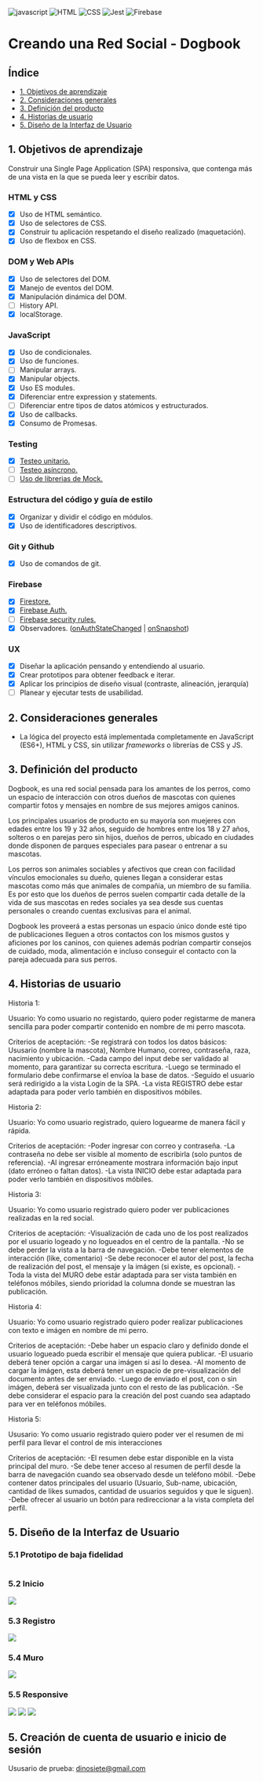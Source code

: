 ![javascript](https://img.icons8.com/color/48/000000/javascript.png) ![HTML](https://img.icons8.com/color/48/000000/html-5--v1.png) ![CSS](https://img.icons8.com/color/48/000000/css3.png) ![Jest](https://live.staticflickr.com/65535/51227349411_3796436610_s.jpg) ![Firebase](https://img.icons8.com/color/48/000000/firebase.png)
# Creando una Red Social - Dogbook

## Índice

* [1. Objetivos de aprendizaje](#1-objetivos-de-aprendizaje)
* [2. Consideraciones generales](#2-consideraciones-generales)
* [3. Definición del producto](#3-definición-del-producto)
* [4. Historias de usuario](#4-historias-de-usuario)
* [5. Diseño de la Interfaz de Usuario](#5-diseño-de-la-interfaz-de-usuario)


## 1. Objetivos de aprendizaje

Construir una Single Page Application (SPA) responsiva, que contenga más de una vista en la que se pueda leer y escribir datos.

### HTML y CSS

* [x] Uso de HTML semántico.
* [x] Uso de selectores de CSS.
* [x] Construir tu aplicación respetando el diseño realizado (maquetación).
* [x] Uso de flexbox en CSS.

### DOM y Web APIs

* [x] Uso de selectores del DOM.
* [x] Manejo de eventos del DOM.
* [x] Manipulación dinámica del DOM.
* [ ] History API.
* [x] localStorage.

### JavaScript

* [x] Uso de condicionales.
* [x] Uso de funciones.
* [ ] Manipular arrays.
* [x] Manipular objects.
* [x] Uso ES modules.
* [x] Diferenciar entre expression y statements.
* [ ] Diferenciar entre tipos de datos atómicos y estructurados.
* [x] Uso de callbacks.
* [x] Consumo de Promesas.

### Testing

* [x] [Testeo unitario.](https://jestjs.io/docs/es-ES/getting-started)
* [ ] [Testeo asíncrono.](https://jestjs.io/docs/es-ES/asynchronous)
* [ ] [Uso de librerias de Mock.](https://jestjs.io/docs/es-ES/manual-mocks)

### Estructura del código y guía de estilo

* [x] Organizar y dividir el código en módulos.
* [x] Uso de identificadores descriptivos.

### Git y Github

* [x] Uso de comandos de git.

### Firebase

* [x] [Firestore.](https://firebase.google.com/docs/firestore)
* [x] [Firebase Auth.](https://firebase.google.com/docs/auth/web/start)
* [ ] [Firebase security rules.](https://firebase.google.com/docs/rules)
* [x] Observadores. ([onAuthStateChanged](https://firebase.google.com/docs/auth/web/manage-users?hl=es#get_the_currently_signed-in_user)
 | [onSnapshot](https://firebase.google.com/docs/firestore/query-data/listen#listen_to_multiple_documents_in_a_collection))

### UX

* [x] Diseñar la aplicación pensando y entendiendo al usuario.
* [x] Crear prototipos para obtener feedback e iterar.
* [x] Aplicar los principios de diseño visual (contraste, alineación, jerarquía)
* [ ] Planear y ejecutar tests de usabilidad.

## 2. Consideraciones generales

* La lógica del proyecto está implementada completamente en JavaScript
  (ES6+), HTML y CSS, sin utilizar _frameworks_ o librerías de CSS y JS.

## 3. Definición del producto

Dogbook, es una red social pensada para los amantes de los perros, como un espacio de interacción con otros dueños de mascotas con quienes compartir fotos y mensajes en nombre de sus mejores amigos caninos.

Los principales usuarios de producto en su mayoría son muejeres con edades entre los 19 y 32 años, seguido de hombres entre los 18 y 27 años, solteros o en parejas pero sin hijos, dueños de perros, ubicado en ciudades donde disponen de parques especiales para pasear o entrenar a su mascotas.

Los perros son animales sociables y afectivos que crean con facilidad vínculos emocionales su dueño, quienes llegan a considerar estas mascotas como más que animales de compañia, un miembro de su familia. Es por esto que los dueños de perros suelen compartir cada detalle de la vida de sus mascotas en  redes sociales ya sea desde sus cuentas personales o creando cuentas exclusivas para el animal.

Dogbook les proveerá a estas personas un espacio único donde esté tipo de publicaciones lleguen a otros contactos con los mismos gustos y aficiones por los caninos, con quienes además podrían compartir consejos de cuidado, moda, alimentación e incluso conseguir el contacto con la pareja adecuada para sus perros.

## 4. Historias de usuario
Historia 1:

  Usuario: Yo como usuario no registardo, quiero poder registarme de manera sencilla para poder compartir  contenido en nombre de mi perro mascota. 

  Criterios de aceptación:
    -Se registrará con todos los datos básicos: Ususario (nombre la mascota), Nombre Humano, correo, contraseña, raza, nacimiento y ubicación.
    -Cada campo del input debe ser validado al momento, para garantizar su correcta escritura.
    -Luego se terminado el formulario debe confirmarse el envíoa la base de datos.
    -Seguido el usuario será redirigido a la vista Login  de la SPA.
    -La vista REGISTRO debe estar adaptada para poder verlo también en dispositivos móbiles.


Historia 2: 

  Usuario: Yo como usuario registrado, quiero loguearme de manera fácil y rápida.

  Criterios de aceptación:
    -Poder ingresar con correo y contraseña.
    -La contraseña no debe ser visible al momento de escribirla (solo puntos de referencia).
    -Al ingresar erróneamente mostrara información bajo input (dato erróneo o faltan datos).
    -La vista INICIO debe estar adaptada para poder verlo también en dispositivos móbiles.


Historia 3:

  Usuario: Yo como usuario registrado quiero poder ver publicaciones realizadas en la red social. 
  
  Criterios de aceptación:
    -Visualización de cada uno de los post realizados por el usuario logeado y no logueados en el centro de la pantalla.
    -No se debe perder la vista a la barra de navegación.
    -Debe tener elementos de interacción (like, comentario)
    -Se debe reconocer el autor del post, la fecha de realización del post, el mensaje y la imágen (si exíste, es opcional).
    -Toda la vista del MURO debe estár adaptada para ser vista también en teléfonos móbiles, siendo prioridad la columna donde se muestran las publicación.


Historia 4:

  Usuario: Yo como usuario registrado quiero poder realizar publicaciones con texto e imágen en nombre de mi perro.
  
  Criterios de aceptación:
    -Debe haber un espacio claro y definido donde el usuario logueado pueda escribir el mensaje que quiera publicar.
    -El usuario deberá tener opción a cargar una imágen si así lo desea.
    -Al momento de cargar la imágen, esta deberá tener un espacio de pre-visualización del documento antes de ser enviado.
    -Luego de enviado el post, con o sin imágen, deberá ser visualizada junto con el resto de las publicación.
    -Se debe considerar el espacio para la creación del post cuando sea adaptado para ver en teléfonos móbiles.


Historia 5:

  Ususario: Yo como usuario registrado quiero poder ver el resumen de mi perfil para llevar el control de mis interacciones

  Criterios de aceptación:
    -El resumen debe estar disponible en la vista principal del muro.
    -Se debe tener acceso al resumen de perfíl desde la barra de navegación cuando sea observado desde un teléfono móbil.
    -Debe contener datos principales del usuario (Usuario, Sub-name, ubicación, cantidad de likes sumados, cantidad de usuarios seguidos y que le siguen).
    -Debe ofrecer al usuario un botón para redireccionar a la vista completa del perfíl.

## 5. Diseño de la Interfaz de Usuario

### 5.1 Prototipo de baja fidelidad
![]()

### 5.2 Inicio
![](https://live.staticflickr.com/65535/51103831408_8566cc5570.jpg)

### 5.3 Registro
![](https://live.staticflickr.com/65535/51104698970_af4288b1ee.jpg)

### 5.4 Muro
![](https://live.staticflickr.com/65535/51103692287_5038beffa2.jpg)

### 5.5 Responsive
![](https://live.staticflickr.com/65535/51103669299_c0b3746166.jpg)
![](https://live.staticflickr.com/65535/51103831338_7039a5442e.jpg)
![](https://live.staticflickr.com/65535/51103831363_8e6986f3e6.jpg)


## 5. Creación de cuenta de usuario e inicio de sesión
Ususario de prueba: dinosiete@gmail.com

